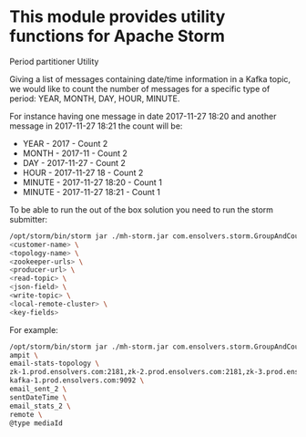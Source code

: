# This module provides utility functions for Apache Storm


Period partitioner Utility

Giving a list of messages containing date/time information in a Kafka topic, we would like to count the number of messages for a specific type of period: YEAR, MONTH, DAY, HOUR, MINUTE.

For instance having one message in date 2017-11-27 18:20 and another message in 2017-11-27 18:21 the count will be:

+ YEAR - 2017 - Count 2
+ MONTH - 2017-11 - Count 2
+ DAY - 2017-11-27 - Count 2
+ HOUR - 2017-11-27 18 - Count 2
+ MINUTE - 2017-11-27 18:20 - Count 1
+ MINUTE - 2017-11-27 18:21 - Count 1

To be able to run the out of the box solution you need to run the storm submitter:

```sh
/opt/storm/bin/storm jar ./mh-storm.jar com.ensolvers.storm.GroupAndCountTopologyRunner \
<customer-name> \
<topology-name> \
<zookeeper-urls> \
<producer-url> \
<read-topic> \
<json-field> \
<write-topic> \
<local-remote-cluster> \
<key-fields>
```

For example:

```sh
/opt/storm/bin/storm jar ./mh-storm.jar com.ensolvers.storm.GroupAndCountTopologyRunner \
ampit \
email-stats-topology \
zk-1.prod.ensolvers.com:2181,zk-2.prod.ensolvers.com:2181,zk-3.prod.ensolvers.com:2181 \
kafka-1.prod.ensolvers.com:9092 \
email_sent_2 \
sentDateTime \
email_stats_2 \
remote \
@type mediaId
```
